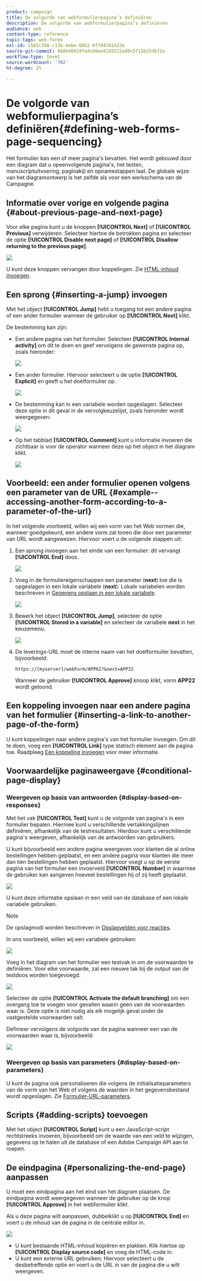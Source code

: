 ```yaml
---
product: campaign
title: De volgorde van webformulierpagina’s definiëren
description: De volgorde van webformulierpagina’s definiëren
audience: web
content-type: reference
topic-tags: web-forms
exl-id: c5b5c398-c13b-4ebe-88b2-8ff84741422e
source-git-commit: 98d646919fedc66ee9145522ad0c5f15b25dbf2e
workflow-type: tm+mt
source-wordcount: '702'
ht-degree: 2%

---
```


# De volgorde van webformulierpagina’s definiëren{#defining-web-forms-page-sequencing}

Het formulier kan een of meer pagina&#39;s bevatten. Het wordt gebouwd door een diagram dat u opeenvolgende pagina&#39;s, het testen, manuscriptuitvoering, paginakijl en opnamestappen laat. De globale wijze van het diagramontwerp is het zelfde als voor een werkschema van de Campagne.

## Informatie over vorige en volgende pagina {#about-previous-page-and-next-page}

Voor elke pagina kunt u de knoppen **[!UICONTROL Next]** of **[!UICONTROL Previous]** verwijderen. Selecteer hiertoe de betrokken pagina en selecteer de optie **[!UICONTROL Disable next page]** of **[!UICONTROL Disallow returning to the previous page]**.

![](assets/s_ncs_admin_survey_no_next_page.png)

U kunt deze knoppen vervangen door koppelingen. Zie [HTML-inhoud invoegen](../../web/using/static-elements-in-a-web-form.md#inserting-html-content).

## Een sprong {#inserting-a-jump} invoegen

Met het object **[!UICONTROL Jump]** hebt u toegang tot een andere pagina of een ander formulier wanneer de gebruiker op **[!UICONTROL Next]** klikt.

De bestemming kan zijn:

* Een andere pagina van het formulier. Selecteer **[!UICONTROL Internal activity]** om dit te doen en geef vervolgens de gewenste pagina op, zoals hieronder:

   ![](assets/s_ncs_admin_jump_param1.png)

* Een ander formulier. Hiervoor selecteert u de optie **[!UICONTROL Explicit]** en geeft u het doelformulier op.

   ![](assets/s_ncs_admin_jump_param2.png)

* De bestemming kan in een variabele worden opgeslagen. Selecteer deze optie in dit geval in de vervolgkeuzelijst, zoals hieronder wordt weergegeven:

   ![](assets/s_ncs_admin_jump_param3.png)

* Op het tabblad **[!UICONTROL Comment]** kunt u informatie invoeren die zichtbaar is voor de operator wanneer deze op het object in het diagram klikt.

   ![](assets/s_ncs_admin_survey_jump_comment.png)

## Voorbeeld: een ander formulier openen volgens een parameter van de URL {#example--accessing-another-form-according-to-a-parameter-of-the-url}

In het volgende voorbeeld, willen wij een vorm van het Web vormen die, wanneer goedgekeurd, een andere vorm zal tonen die door een parameter van URL wordt aangewezen. Hiervoor voert u de volgende stappen uit:

1. Een sprong invoegen aan het einde van een formulier: dit vervangt **[!UICONTROL End]** doos.

   ![](assets/s_ncs_admin_survey_jump_sample1.png)

1. Voeg in de formuliereigenschappen een parameter (**next**) toe die is opgeslagen in een lokale variabele (**next**). Lokale variabelen worden beschreven in [Gegevens opslaan in een lokale variabele](../../web/using/web-forms-answers.md#storing-data-in-a-local-variable).

   ![](assets/s_ncs_admin_survey_jump_sample2.png)

1. Bewerk het object **[!UICONTROL Jump]**, selecteer de optie **[!UICONTROL Stored in a variable]** en selecteer de variabele **next** in het keuzemenu.

   ![](assets/s_ncs_admin_survey_jump_sample3.png)

1. De leverings-URL moet de interne naam van het doelformulier bevatten, bijvoorbeeld:

   ```
   https://[myserver]/webForm/APP62?&next=APP22
   ```

   Wanneer de gebruiker **[!UICONTROL Approve]** knoop klikt, vorm **APP22** wordt getoond.

## Een koppeling invoegen naar een andere pagina van het formulier {#inserting-a-link-to-another-page-of-the-form}

U kunt koppelingen naar andere pagina&#39;s van het formulier invoegen. Om dit te doen, voeg een **[!UICONTROL Link]** type statisch element aan de pagina toe. Raadpleeg [Een koppeling invoegen](../../web/using/static-elements-in-a-web-form.md#inserting-a-link) voor meer informatie.

## Voorwaardelijke paginaweergave {#conditional-page-display}

### Weergeven op basis van antwoorden {#display-based-on-responses}

Met het vak **[!UICONTROL Test]** kunt u de volgorde van pagina&#39;s in een formulier bepalen. Hiermee kunt u verschillende vertakkingslijnen definiëren, afhankelijk van de testresultaten. Hierdoor kunt u verschillende pagina&#39;s weergeven, afhankelijk van de antwoorden van gebruikers.

U kunt bijvoorbeeld een andere pagina weergeven voor klanten die al online bestellingen hebben geplaatst, en een andere pagina voor klanten die meer dan tien bestellingen hebben geplaatst. Hiervoor voegt u op de eerste pagina van het formulier een invoerveld **[!UICONTROL Number]** in waarmee de gebruiker kan aangeven hoeveel bestellingen hij of zij heeft geplaatst.

![](assets/s_ncs_admin_survey_test_ex0.png)

U kunt deze informatie opslaan in een veld van de database of een lokale variabele gebruiken.

>[!NOTE]
>
>De opslagmodi worden beschreven in [Opslagvelden voor reacties](../../web/using/web-forms-answers.md#response-storage-fields).

In ons voorbeeld, willen wij een variabele gebruiken:

![](assets/s_ncs_admin_survey_test_ex1.png)

Voeg in het diagram van het formulier een testvak in om de voorwaarden te definiëren. Voor elke voorwaarde, zal een nieuwe tak bij de output van de testdoos worden toegevoegd.

![](assets/s_ncs_admin_survey_test_ex2.png)

Selecteer de optie **[!UICONTROL Activate the default branching]** om een overgang toe te voegen voor gevallen waarin geen van de voorwaarden waar is. Deze optie is niet nodig als elk mogelijk geval onder de vastgestelde voorwaarden valt.

Definieer vervolgens de volgorde van de pagina wanneer een van de voorwaarden waar is, bijvoorbeeld:

![](assets/s_ncs_admin_survey_test_ex3.png)

### Weergeven op basis van parameters {#display-based-on-parameters}

U kunt de pagina ook personaliseren die volgens de initialisatieparameters van de vorm van het Web of volgens de waarden in het gegevensbestand wordt opgeslagen. Zie [Formulier-URL-parameters](../../web/using/defining-web-forms-properties.md#form-url-parameters).

## Scripts {#adding-scripts} toevoegen

Met het object **[!UICONTROL Script]** kunt u een JavaScript-script rechtstreeks invoeren, bijvoorbeeld om de waarde van een veld te wijzigen, gegevens op te halen uit de database of een Adobe Campaign API aan te roepen.

## De eindpagina {#personalizing-the-end-page} aanpassen

U moet een eindpagina aan het eind van het diagram plaatsen. De eindpagina wordt weergegeven wanneer de gebruiker op de knop **[!UICONTROL Approve]** in het webformulier klikt.

Als u deze pagina wilt aanpassen, dubbelklikt u op **[!UICONTROL End]** en voert u de inhoud van de pagina in de centrale editor in.

![](assets/s_ncs_admin_survey_end_page_edit.png)

* U kunt bestaande HTML-inhoud kopiëren en plakken. Klik hiertoe op **[!UICONTROL Display source code]** en voeg de HTML-code in.
* U kunt een externe URL gebruiken; Hiervoor selecteert u de desbetreffende optie en voert u de URL in van de pagina die u wilt weergeven.
